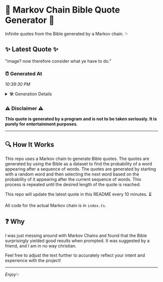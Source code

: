 # 📖 Markov Chain Bible Quote Generator 📖

Infinite quotes from the Bible generated by a Markov chain. ✨

## ✨ Latest Quote ✨
"image? now therefore consider what ye have to do."

### ⏰ Generated At
*10:39:30 PM*

<details>
    <summary>🛠️ Generation Details</summary>
    <p>
        <strong>🌱 Seed:</strong> image?<br>
        <strong>🔄 Iterations:</strong> 8<br>
        <strong>📜 Context History:</strong><br>[ image? ]: now<br>[ image?, now ]: therefore<br>[ image?, now, therefore ]: consider<br>[ image?, now, therefore, consider ]: what<br>[ image?, now, therefore, consider, what ]: ye<br>[ image?, now, therefore, consider, what, ye ]: have<br>[ now, therefore, consider, what, ye, have ]: to<br>[ therefore, consider, what, ye, have, to ]: do.<br>
    </p>
</details>

### ⚠️ Disclaimer ⚠️
**This quote is generated by a program and is not to be taken seriously. It is purely for entertainment purposes.**

---

## 🔍 How It Works

This repo uses a Markov chain to generate Bible quotes. The quotes are generated by using the Bible as a dataset to find the probability of a word appearing after a sequence of words. The quotes are generated by starting with a random word and then selecting the next word based on the probability of it appearing after the current sequence of words. This process is repeated until the desired length of the quote is reached.

This repo will update the latest quote in this README every 10 minutes. ⏳

All code for the actual Markov chain is in `index.ts`.

## ❓ Why

I was just messing around with Markov Chains and found that the Bible surprisingly yielded good results when prompted. 
It was suggested by a friend, and I am in no way christian.

Feel free to adjust the text further to accurately reflect your intent and experience with the project!

---

*Enjoy*✨
